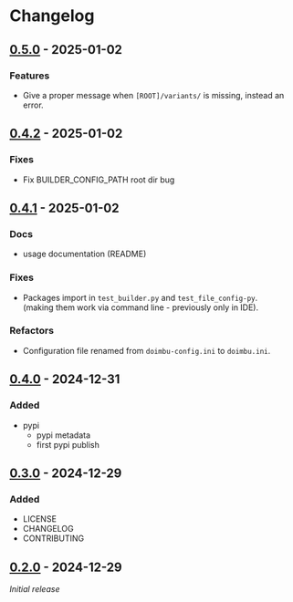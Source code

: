 # Changelog

## [0.5.0] - 2025-01-02

### Features
- Give a proper message when `[ROOT]/variants/` is missing, instead an error.


## [0.4.2] - 2025-01-02

### Fixes
- Fix BUILDER_CONFIG_PATH root dir bug  


## [0.4.1] - 2025-01-02

### Docs
- usage documentation (README)  

### Fixes
- Packages import in `test_builder.py` and `test_file_config-py`.  
  (making them work via command line - previously only in IDE).

### Refactors
- Configuration file renamed from `doimbu-config.ini` to `doimbu.ini`.


## [0.4.0] - 2024-12-31

### Added

- pypi
  - pypi metadata
  - first pypi publish


## [0.3.0] - 2024-12-29

### Added

- LICENSE  
- CHANGELOG  
- CONTRIBUTING  


## [0.2.0] - 2024-12-29

_Initial release_

[0.2.0]: https://gitlab.com/alex-carvalho-dockeration/doimbu/-/tags/0.2.0
[0.3.0]: https://gitlab.com/alex-carvalho-dockeration/doimbu/-/tags/0.3.0
[0.4.0]: https://gitlab.com/alex-carvalho-dockeration/doimbu/-/tags/0.4.0
[0.4.1]: https://gitlab.com/alex-carvalho-dockeration/doimbu/-/tags/0.4.1
[0.4.2]: https://gitlab.com/alex-carvalho-dockeration/doimbu/-/tags/0.4.2
[0.5.0]: https://gitlab.com/alex-carvalho-dockeration/doimbu/-/tags/0.4.2